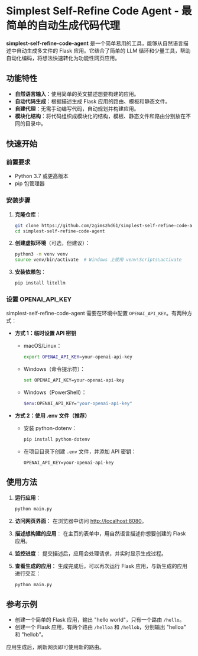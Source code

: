 # Simplest Self-Refine Code Agent - 最简单的自动生成代码代理

**simplest-self-refine-code-agent** 是一个简单易用的工具，能够从自然语言描述中自动生成多文件的 Flask 应用。它结合了简单的 LLM 循环和少量工具，帮助自动化编码，将想法快速转化为功能性网页应用。

## 功能特性
- **自然语言输入**：使用简单的英文描述想要构建的应用。
- **自动代码生成**：根据描述生成 Flask 应用的路由、模板和静态文件。
- **自建代理**：无需手动编写代码，自动规划并构建应用。
- **模块化结构**：将代码组织成模块化的结构，模板、静态文件和路由分别放在不同的目录中。

## 快速开始

### 前置要求
- Python 3.7 或更高版本
- pip 包管理器

### 安装步骤

1. **克隆仓库**：
   ```bash
   git clone https://github.com/zgimszhd61/simplest-self-refine-code-agent.git
   cd simplest-self-refine-code-agent
   ```

2. **创建虚拟环境**（可选，但建议）：
   ```bash
   python3 -m venv venv
   source venv/bin/activate  # Windows 上使用 venv\Scripts\activate
   ```

3. **安装依赖包**：
   ```bash
   pip install litellm
   ```

### 设置 OPENAI_API_KEY

simplest-self-refine-code-agent 需要在环境中配置 `OPENAI_API_KEY`。有两种方式：

- **方式 1：临时设置 API 密钥**
  - macOS/Linux：
    ```bash
    export OPENAI_API_KEY=your-openai-api-key
    ```
  - Windows（命令提示符）：
    ```bash
    set OPENAI_API_KEY=your-openai-api-key
    ```
  - Windows（PowerShell）：
    ```bash
    $env:OPENAI_API_KEY="your-openai-api-key"
    ```

- **方式 2：使用 .env 文件（推荐）**
  - 安装 python-dotenv：
    ```bash
    pip install python-dotenv
    ```
  - 在项目目录下创建 `.env` 文件，并添加 API 密钥：
    ```
    OPENAI_API_KEY=your-openai-api-key
    ```

## 使用方法

1. **运行应用**：
   ```bash
   python main.py
   ```

2. **访问网页界面**：
   在浏览器中访问 [http://localhost:8080](http://localhost:8080)。

3. **描述想构建的应用**：
   在主页的表单中，用自然语言描述你想要创建的 Flask 应用。

4. **监控进度**：
   提交描述后，应用会处理请求，并实时显示生成过程。

5. **查看生成的应用**：
   生成完成后，可以再次运行 Flask 应用，与新生成的应用进行交互：
   ```bash
   python main.py
   ```

## 参考示例

- 创建一个简单的 Flask 应用，输出 "hello world"，只有一个路由 `/hello`。
- 创建一个 Flask 应用，有两个路由 `/helloa` 和 `/hellob`，分别输出 "helloa" 和 "hellob"。

应用生成后，刷新网页即可使用新的路由。


